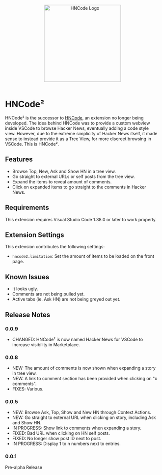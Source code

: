 </br>
<div align="center">
  <img src="https://raw.githubusercontent.com/cer10ty/hncode/master/public/images/HNCode.png" alt="HNCode Logo" height="250px" width="250px"></img>
</div>
</br>

# HNCode²

HNCode² is the successor to [HNCode](https://github.com/CER10TY/hncode), an extension no longer being developed. The idea behind HNCode was to provide a custom webview inside VSCode to browse Hacker News, eventually adding a code style view. However, due to the extreme simplicity of Hacker News itself, it made sense to instead provide it as a Tree View, for more discreet browsing in VSCode. This is HNCode². 

## Features

* Browse Top, New, Ask and Show HN in a tree view.
* Go straight to external URLs or self posts from the tree view.
* Expand the items to reveal amount of comments.
* Click on expanded items to go straight to the comments in Hacker News.

## Requirements

This extension requires Visual Studio Code 1.38.0 or later to work properly.

## Extension Settings

This extension contributes the following settings:

* `hncode2.limitation`: Set the amount of items to be loaded on the front page.

## Known Issues

* It looks ugly.
* Comments are not being pulled yet.
* Active tabs (ie. Ask HN) are not being greyed out yet.

## Release Notes

### 0.0.9

* CHANGED: HNCode² is now named Hacker News for VSCode to increase visibility in Marketplace.

### 0.0.8

* NEW: The amount of comments is now shown when expanding a story in tree view.
* NEW: A link to comment section has been provided when clicking on "x comments".
* FIXES: Various.

### 0.0.5

* NEW: Browse Ask, Top, Show and New HN through Context Actions.
* NEW: Go straight to external URL when clicking on story, including Ask and Show HN.
* IN PROGRESS: Show link to comments when expanding a story.
* FIXED: Bad URL when clicking on HN self posts.
* FIXED: No longer show post ID next to post.
* IN PROGRESS: Display 1 to n numbers next to entries.

### 0.0.1

Pre-alpha Release
